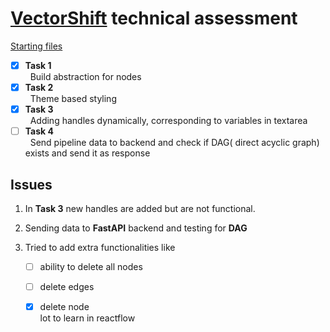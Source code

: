 # [VectorShift](https://vectorshift.ai/)  technical assessment

[Starting files](https://drive.google.com/drive/u/0/folders/1ENWF8SIfbMw_wA5VxSoLMGacffndOOzJ)

- [x] **Task 1**\
&nbsp;   Build abstraction for nodes
- [x] **Task 2**\
&nbsp;  Theme based styling
- [x] **Task 3**\
&nbsp;  Adding handles dynamically, corresponding to variables in textarea
- [ ] **Task 4**\
&nbsp; Send pipeline data to backend and check if DAG( direct acyclic graph) exists and send it as response

## Issues
1. In **Task 3** new handles are added but are not functional.

2. Sending data to **FastAPI** backend and testing for **DAG**

3. Tried to add extra functionalities like
    - [ ] ability to delete all nodes
    - [ ] delete edges
    - [x] delete node\
lot to learn in reactflow

